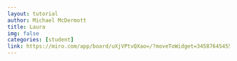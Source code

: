 ```yaml
---
layout: tutorial
author: Michael McDermott
title: Laura
img: false
categories: [student]
link: https://miro.com/app/board/uXjVPtvQXao=/?moveToWidget=3458764545552265374&cot=10
---
```

